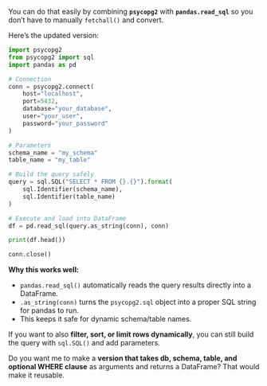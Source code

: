 You can do that easily by combining **`psycopg2`** with **`pandas.read_sql`** so you don’t have to manually `fetchall()` and convert.

Here’s the updated version:

```python
import psycopg2
from psycopg2 import sql
import pandas as pd

# Connection
conn = psycopg2.connect(
    host="localhost",
    port=5432,
    database="your_database",
    user="your_user",
    password="your_password"
)

# Parameters
schema_name = "my_schema"
table_name = "my_table"

# Build the query safely
query = sql.SQL("SELECT * FROM {}.{}").format(
    sql.Identifier(schema_name),
    sql.Identifier(table_name)
)

# Execute and load into DataFrame
df = pd.read_sql(query.as_string(conn), conn)

print(df.head())

conn.close()
```

**Why this works well:**

* `pandas.read_sql()` automatically reads the query results directly into a DataFrame.
* `.as_string(conn)` turns the `psycopg2.sql` object into a proper SQL string for pandas to run.
* This keeps it safe for dynamic schema/table names.

If you want to also **filter, sort, or limit rows dynamically**, you can still build the query with `sql.SQL()` and add parameters.

Do you want me to make a **version that takes db, schema, table, and optional WHERE clause** as arguments and returns a DataFrame? That would make it reusable.
